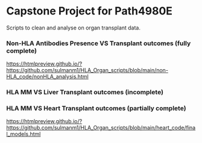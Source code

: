 # Capstone Project for Path4980E

Scripts to clean and analyse on organ transplant data.

### Non-HLA Antibodies Presence VS Transplant outcomes (fully complete)
https://htmlpreview.github.io/?https://github.com/sulmanm1/HLA_Organ_scripts/blob/main/non-HLA_code/nonHLA_analysis.html
### HLA MM VS Liver Transplant outcomes (incomplete)
### HLA MM VS Heart Transplant outcomes (partially complete)
https://htmlpreview.github.io/?https://github.com/sulmanm1/HLA_Organ_scripts/blob/main/heart_code/final_models.html
